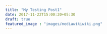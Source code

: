 ```yaml
---
title: "My Testing Post1"
date: 2017-11-22T15:00:20+05:30
draft: true
featured_image : "images/mediawikiwiki.png"
---
```


